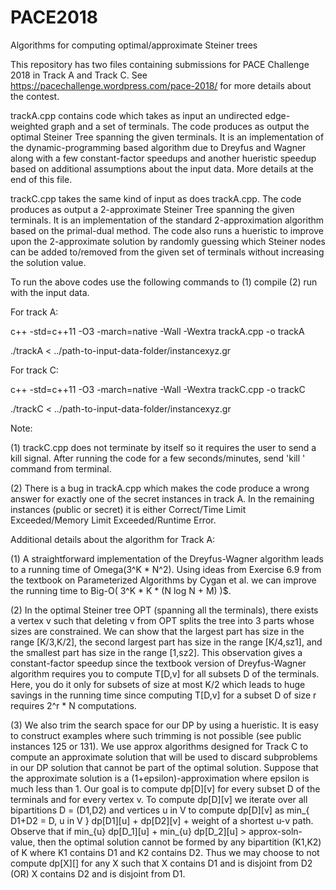 # PACE2018
Algorithms for computing optimal/approximate Steiner trees

This repository has two files containing submissions for PACE Challenge 2018 in Track A and Track C. See https://pacechallenge.wordpress.com/pace-2018/ for more details about the contest.

trackA.cpp contains code which takes as input an undirected edge-weighted graph and a set of terminals. The code produces as output the optimal Steiner Tree spanning the given terminals. It is an implementation of the dynamic-programming based algorithm due to Dreyfus and Wagner along with a few constant-factor speedups and another hueristic speedup based on additional assumptions about the input data. More details at the end of this file.

trackC.cpp takes the same kind of input as does trackA.cpp. The code produces as output a 2-approximate Steiner Tree spanning the given terminals. It is an implementation of the standard 2-approximation algorithm based on the primal-dual method. The code also runs a hueristic to improve upon the 2-approximate solution by randomly guessing which Steiner nodes can be added to/removed from the given set of terminals without increasing the solution value. 

To run the above codes use the following commands to (1) compile (2) run with the input data.

For track A:

c++ -std=c++11 -O3 -march=native -Wall -Wextra    trackA.cpp   -o trackA

./trackA < ../path-to-input-data-folder/instancexyz.gr 

For track C:

c++ -std=c++11 -O3 -march=native -Wall -Wextra    trackC.cpp   -o trackC

./trackC < ../path-to-input-data-folder/instancexyz.gr 

Note: 

(1) trackC.cpp does not terminate by itself so it requires the user to send a kill signal. After running the code for a few seconds/minutes, send 'kill <process-id>' command from terminal.

(2) There is a bug in trackA.cpp which makes the code produce a wrong answer for exactly one of the secret instances in track A. In the remaining instances (public or secret) it is either Correct/Time Limit Exceeded/Memory Limit Exceeded/Runtime Error.

Additional details about the algorithm for Track A:

(1) A straightforward implementation of the Dreyfus-Wagner algorithm leads to a running time of Omega(3^K * N^2). Using ideas from Exercise 6.9 from the textbook on Parameterized Algorithms by Cygan et al. we can improve the running time to Big-O( 3^K * K *  (N log N + M) )$.

(2) In the optimal Steiner tree OPT (spanning all the terminals), there exists a vertex v such that deleting v from OPT splits the tree into 3 parts whose sizes are constrained. We can show that the largest part has size in the range [K/3,K/2], the second largest part has size in the range [K/4,sz1], and the smallest part has size in the range [1,sz2]. This observation gives a constant-factor speedup since the textbook version of Dreyfus-Wagner algorithm requires you to compute T[D,v] for all subsets D of the terminals. Here, you do it only for subsets of size at most K/2 which leads to huge savings in the running time since computing T[D,v] for a subset D of size r requires 2^r * N computations.

(3) We also trim the search space for our DP by using a hueristic. It is easy to construct examples where such trimming is not possible (see public instances 125 or 131). We use approx algorithms designed for Track C to compute an approximate solution that will be used to discard subproblems in our DP solution that cannot be part of the optimal solution. Suppose that the approximate solution is a (1+epsilon)-approximation where epsilon is much less than 1. Our goal is to compute dp[D][v] for every subset D of the terminals and for every vertex v. To compute dp[D][v] we iterate over all bipartitions D = (D1,D2) and vertices u in V to compute dp[D][v] as 
min_{ D1+D2 = D, u in V } dp[D1][u] + dp[D2][v] + weight of a shortest u-v path.
Observe that if min_{u} dp[D_1][u] + min_{u} dp[D_2][u] > approx-soln-value, then the optimal solution cannot be formed by any bipartition (K1,K2) of K where K1 contains D1 and K2 contains D2. Thus we may choose	to not compute dp[X][] for any X such that X contains D1 and is disjoint from D2 (OR) X contains D2 and is disjoint from D1.
